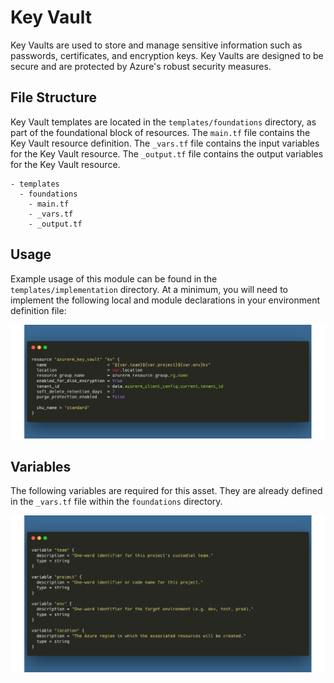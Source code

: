 # Key Vault
Key Vaults are used to store and manage sensitive information such as passwords, certificates, and encryption keys. Key Vaults are designed to be secure and are protected by Azure's robust security measures.

## File Structure
Key Vault templates are located in the `templates/foundations` directory, as part of the foundational block of resources. The `main.tf` file contains the Key Vault resource definition. The `_vars.tf` file contains the input variables for the Key Vault resource. The `_output.tf` file contains the output variables for the Key Vault resource.

```
- templates
  - foundations
    - main.tf
    - _vars.tf
    - _output.tf
```

## Usage
Example usage of this module can be found in the `templates/implementation` directory. At a minimum, you will need to implement the following local and module declarations in your environment definition file:

![Key Vault Usage](../../assets/kv_usage.png)

## Variables
The following variables are required for this asset. They are already defined in the `_vars.tf` file within the `foundations` directory.

![Foundation Variables](../../assets/foundation_vars.png)